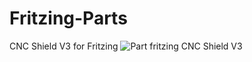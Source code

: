 # Fritzing-Parts
CNC Shield V3 for Fritzing
![Part fritzing CNC Shield V3](https://github.com/Spraio/Fritzing-Parts/assets/143721319/eb78ade4-0b39-4b7b-9463-153e33495401)
